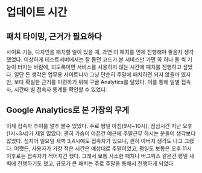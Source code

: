 # 업데이트 시간
## 패치 타이밍, 근거가 필요하다
사이트 기능, 디자인을 패치할 일이 있을 때, 과연 이 패치를 언제 진행해야 좋을지 생각했었다.
이상하게 테스트서버에서는 잘 돌던 코드가 본 서비스만 가면 꼭 하나 둘 씩 기능이 터지는 바람에, 되도록이면 서비스를 사용하지 않는 시간에 패치를 진행하고 싶었다. 일단 든 생각은 업무용 사이트니까 그냥 단순히 주말에 패치하면 되지 않을까 였지만, 보다 확실한 근거를 마련하기 위해 구글 Analytics를 달았다. 이를 통해 일별 접속자, 시간때 별 접속자 통계를 확인할 수 있었다.

## Google Analytics로 본 가장의 무게
이제 접속자 추이를 얼추 볼수 있었다. 주로 평일 아침(9시~10시), 점심시간 지난 오후 (1시~3시)가 제일 많았다. 괜히 가슴이 아픈건 야근에 주말근무 하시는 분들이 생각보다 많았다. 심지어 일요일 새벽 3,4시에도 접속자가 있으니, 괜히 아버지 생각도 나고 그랬다. 어쨋든, 사용자가 가장 적은 시간은 예상대로 주말이었고, 평일도 보통은 오후 11시 이후로는 접속자가 적어지긴 했다. 그래서 보통 사소한 패치나 버그픽스 같은건 평일 새벽에 진행하기도 했고, 규모가 큰 패치는 주로 주말을 통해서 진행하게 되었다.